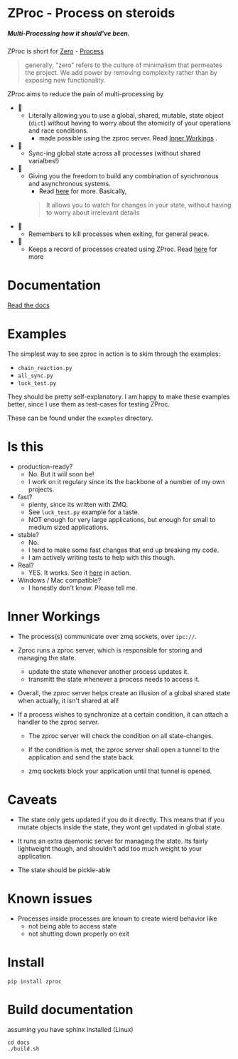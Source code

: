 # ZProc - Process on steroids
##### Multi-Processing how it should've been.

ZProc is short for [Zero](http://zguide.zeromq.org/page:all#The-Zen-of-Zero) - [Process](https://docs.python.org/3.6/library/multiprocessing.html#multiprocessing.Process)

>generally, "zero" refers to the culture of minimalism that permeates the project. We add power by removing complexity rather than by exposing new functionality.

ZProc aims to reduce the pain of multi-processing by

- 🌠
    - Literally allowing you to use a global, shared, mutable, state object (`dict`) without having to worry about the atomicity of your operations and race conditions.
        - made possible using the zproc server. Read [Inner Workings](https://github.com/pycampers/zproc#inner-workings) .
- 🌠
    - Sync-ing global state across all processes (without shared varialbes!)
- 🌠
    - Giving you the freedom to build any combination of synchronous and asynchronous systems.
        - Read [here](http://zproc.readthedocs.io/en/latest/source/zproc.html#zproc.zproc.ZeroState) for more. Basically,
        > It allows you to watch for changes in your state, without having to worry about irrelevant details
- 🌠
    - Remembers to kill processes when exiting, for general peace.
- 🌠
    - Keeps a record of processes created using ZProc. Read [here](file:///home/dev/Projekt/zproc/docs/_build/source/zproc.html#zproc.zproc.Context) for more

# Documentation

[Read the docs](http://zproc.readthedocs.io/en/latest/)


# Examples

The simplest way to see zproc in action is to skim through the examples:

- `chain_reaction.py`
- `all_sync.py`
- `luck_test.py`

They should be pretty self-explanatory. I am happy to make these examples better, since I use them as test-cases for testing ZProc.

These can be found under the `examples` directory.


# Is this
- production-ready?
    - No. But it will soon be!
    - I work on it regulary since its the backbone of a number of my own projects.
- fast?
    - plenty, since its written with ZMQ.
    - See `luck_test.py` example for a taste.
    - NOT enough for very large applications, but enough for small to medium sized applications.
- stable?
    - No.
    - I tend to make some fast changes that end up breaking my code.
    - I am actively writing tests to help with this though.
- Real?
    - YES. It works. See it [here](https://github.com/pycampers/muro) in action.
- Windows / Mac compatible?
    - I honestly don't know. Please tell me.

# Inner Workings

- The process(s) communicate over zmq sockets, over `ipc://`.

- Zproc runs a zproc server, which is responsible for storing and managing the state.
    - update the state whenever another process updates it.
    - transmitt the state whenever a process needs to access it.

- Overall, the zproc server helps create an illusion of a global shared state when actually, it isn't shared at all!

- If a process wishes to synchronize at a certain condition, it can attach a handler to the zproc server.

    - The zproc server will check the condition on all state-changes.

    - If the condition is met, the zproc server shall open a tunnel to the application and send the state back.

    - zmq sockets block your application until that tunnel is opened.

# Caveats

- The state only gets updated if you do it directly. This means that if you mutate objects inside the state, they wont get updated in global state.

- It runs an extra daemonic server for managing the state. Its fairly lightweight though, and shouldn't add too much weight to your application.

- The state should be pickle-able

# Known issues

- Processes inside processes are known to create wierd behavior like
    - not being able to access state
    - not shutting down properly on exit


# Install
`pip install zproc  `

# Build documentation

assuming you have sphinx installed (Linux)
```
cd docs
./build.sh
```